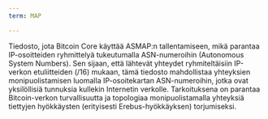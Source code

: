 ```yaml
---
term: MAP

---
```

Tiedosto, jota Bitcoin Core käyttää ASMAP:n tallentamiseen, mikä parantaa IP-osoitteiden ryhmittelyä tukeutumalla ASN-numeroihin (Autonomous System Numbers). Sen sijaan, että lähtevät yhteydet ryhmiteltäisiin IP-verkon etuliitteiden (/16) mukaan, tämä tiedosto mahdollistaa yhteyksien monipuolistamisen luomalla IP-osoitekartan ASN-numeroihin, jotka ovat yksilöllisiä tunnuksia kullekin Internetin verkolle. Tarkoituksena on parantaa Bitcoin-verkon turvallisuutta ja topologiaa monipuolistamalla yhteyksiä tiettyjen hyökkäysten (erityisesti Erebus-hyökkäyksen) torjumiseksi.